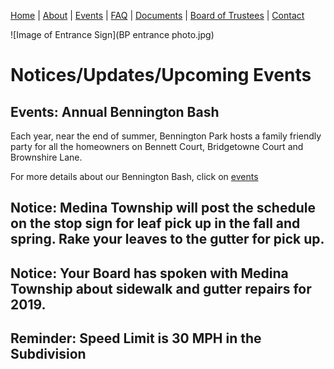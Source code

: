 [Home](index.md) | [About](about.md) | [Events](events.md) | [FAQ](faq.md) | [Documents](documents.md) | [Board of Trustees](trustees.md) | [Contact](contact.md)

![Image of Entrance Sign](BP entrance photo.jpg)


# Notices/Updates/Upcoming Events


## Events:   Annual Bennington Bash

Each year, near the end of summer, Bennington Park hosts a family friendly party for all the homeowners on Bennett Court, Bridgetowne Court and Brownshire Lane.

For more details about our Bennington Bash, click on [events](events.md)

## Notice:  Medina Township will post the schedule on the stop sign for leaf pick up in the fall and spring. Rake your leaves to the gutter for pick up.

## Notice:  Your Board has spoken with Medina Township about sidewalk and gutter repairs for 2019.

## Reminder:  Speed Limit is 30 MPH in the Subdivision

